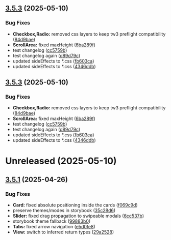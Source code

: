 ## [3.5.3](https://github.com/formaat-design/reshaped-source/compare/v3.5.1...v3.5.3) (2025-05-10)


### Bug Fixes

* **Checkbox,Radio:** removed css layers to keep tw3 preflight compatibility ([84d9bae](https://github.com/formaat-design/reshaped-source/commit/84d9bae98f88ad60950b4d5ab25e405448bf6622))
* **ScrollArea:** fixed maxHeight ([6ba289f](https://github.com/formaat-design/reshaped-source/commit/6ba289f55bb62ac98ff8145264bc94c1dc975fa6))
* test changelog ([cc5759b](https://github.com/formaat-design/reshaped-source/commit/cc5759b59cb29337babac6c532ccc1159aa16783))
* test changelog again ([d89d79c](https://github.com/formaat-design/reshaped-source/commit/d89d79c5abaf00bbdd6a645badcc09cf09c312a0))
* updated sideEffects to *.css ([fb603ca](https://github.com/formaat-design/reshaped-source/commit/fb603cacb8057cb582f2d1f6b4d07ac0e79b19d8))
* updated sideEffects to *.css ([4346ddb](https://github.com/formaat-design/reshaped-source/commit/4346ddbe6d7983f22de807f52f504f42fa8fc5e6))



## [3.5.3](https://github.com/formaat-design/reshaped-source/compare/v3.5.1...v3.5.3) (2025-05-10)


### Bug Fixes

* **Checkbox,Radio:** removed css layers to keep tw3 preflight compatibility ([84d9bae](https://github.com/formaat-design/reshaped-source/commit/84d9bae98f88ad60950b4d5ab25e405448bf6622))
* **ScrollArea:** fixed maxHeight ([6ba289f](https://github.com/formaat-design/reshaped-source/commit/6ba289f55bb62ac98ff8145264bc94c1dc975fa6))
* test changelog ([cc5759b](https://github.com/formaat-design/reshaped-source/commit/cc5759b59cb29337babac6c532ccc1159aa16783))
* test changelog again ([d89d79c](https://github.com/formaat-design/reshaped-source/commit/d89d79c5abaf00bbdd6a645badcc09cf09c312a0))
* updated sideEffects to *.css ([fb603ca](https://github.com/formaat-design/reshaped-source/commit/fb603cacb8057cb582f2d1f6b4d07ac0e79b19d8))
* updated sideEffects to *.css ([4346ddb](https://github.com/formaat-design/reshaped-source/commit/4346ddbe6d7983f22de807f52f504f42fa8fc5e6))



# Unreleased (2025-05-10)



## [3.5.1](https://github.com/formaat-design/reshaped/compare/v3.5.1-canary.0...v3.5.1) (2025-04-26)

### Bug Fixes

- **Card:** fixed absolute positioning inside the cards ([f069c9d](https://github.com/formaat-design/reshaped/commit/f069c9defa88304b11bfa7e664628d7541ad1a4c))
- preserve themes/modes in storybook ([35c28d6](https://github.com/formaat-design/reshaped/commit/35c28d67da3f4cedf6f011a550a282ec980f1bef))
- **Slider:** fixed drag propagation to swipeable modals ([6cc537b](https://github.com/formaat-design/reshaped/commit/6cc537b02ca1ec1e43812fe29576061ea1683b93))
- storybook theme fallback ([99883b0](https://github.com/formaat-design/reshaped/commit/99883b00c479c7bf08427873883d86e4871de680))
- **Tabs:** fixed arrow navigation ([e5d0fe8](https://github.com/formaat-design/reshaped/commit/e5d0fe8eb456980ef3645d8cde32993a629d3a51))
- **View:** switch to inferred return types ([29a2528](https://github.com/formaat-design/reshaped/commit/29a25280040c6fb1ae7d1424efb0050cc57becbc))
